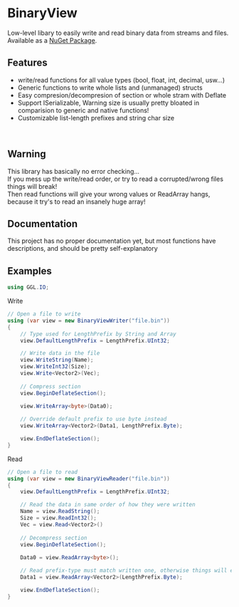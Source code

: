 # BinaryView
Low-level libary to easily write and read binary data from streams and files.<br>
Available as a [NuGet Package](https://www.nuget.org/packages/GGL.BinaryView/).
<br>

## Features
* write/read functions for all value types (bool, float, int, decimal, usw...)
* Generic functions to write whole lists and (unmanaged) structs
* Easy compresion/decompresion of section or whole stram with Deflate
* Support ISerializable, Warning size is usually pretty bloated in comparision to generic and native functions!
* Customizable list-length prefixes and string char size
<br>

## Warning
This library has basically no error checking...<br>
If you mess up the write/read order, or try to read a corrupted/wrong files things will break!<br>
Then read functions will give your wrong values or ReadArray hangs, because it try's to read an insanely huge array!<br>

## Documentation
This project has no proper documentation yet, but most functions have descriptions, and should be pretty self-explanatory<br>

## Examples
```cs
using GGL.IO;
```
Write
```cs
// Open a file to write
using (var view = new BinaryViewWriter("file.bin"))
{
    // Type used for LengthPrefix by String and Array
    view.DefaultLengthPrefix = LengthPrefix.UInt32;

    // Write data in the file
    view.WriteString(Name);
    view.WriteInt32(Size);
    view.Write<Vector2>(Vec);
    
    // Compress section
    view.BeginDeflateSection();
    
    view.WriteArray<byte>(Data0);

    // Override default prefix to use byte instead
    view.WriteArray<Vector2>(Data1, LengthPrefix.Byte);

    view.EndDeflateSection();
}
```
Read
```cs
// Open a file to read
using (var view = new BinaryViewReader("file.bin"))
{
    view.DefaultLengthPrefix = LengthPrefix.UInt32;

    // Read the data in same order of how they were written
    Name = view.ReadString();
    Size = view.ReadInt32();
    Vec = view.Read<Vector2>()
    
    // Decompress section
    view.BeginDeflateSection();
    
    Data0 = view.ReadArray<byte>();

    // Read prefix-type must match written one, otherwise things will explode!
    Data1 = view.ReadArray<Vector2>(LengthPrefix.Byte);

    view.EndDeflateSection();
}
```
